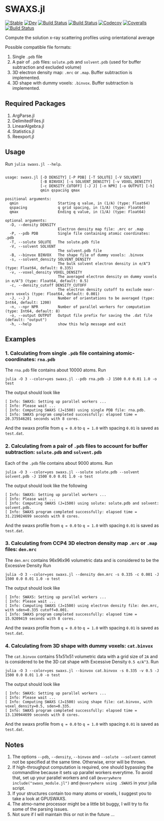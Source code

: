 # SWAXS.jl

[![Stable](https://img.shields.io/badge/docs-stable-blue.svg)](https://jipq6175.github.io/SWAXS.jl/stable)
[![Dev](https://img.shields.io/badge/docs-dev-blue.svg)](https://jipq6175.github.io/SWAXS.jl/dev)
[![Build Status](https://travis-ci.com/jipq6175/SWAXS.jl.svg?branch=master)](https://travis-ci.com/jipq6175/SWAXS.jl)
[![Build Status](https://ci.appveyor.com/api/projects/status/github/jipq6175/SWAXS.jl?svg=true)](https://ci.appveyor.com/project/jipq6175/SWAXS-jl)
[![Codecov](https://codecov.io/gh/jipq6175/SWAXS.jl/branch/master/graph/badge.svg)](https://codecov.io/gh/jipq6175/SWAXS.jl)
[![Coveralls](https://coveralls.io/repos/github/jipq6175/SWAXS.jl/badge.svg?branch=master)](https://coveralls.io/github/jipq6175/SWAXS.jl?branch=master)
[![Build Status](https://api.cirrus-ci.com/github/jipq6175/SWAXS.jl.svg)](https://cirrus-ci.com/github/jipq6175/SWAXS.jl)


Compute the solution x-ray scattering profiles using orientational average

Possible compatible file formats:
1. Single `.pdb` file
2. A pair of `.pdb` files: `solute.pdb` and `solvent.pdb` (used for buffer subtraction and excluded volume)
3. 3D electron density map: `.mrc` or `.map`. Buffer subtraction is implemented.
4. 3D shape with dummy voxels: `.binvox`. Buffer subtraction is implemented.


## Required Packages

1. ArgParse.jl
2. DelimitedFiles.jl
3. LinearAlgebra.jl
4. Statistics.jl
5. Reexport.jl


## Usage

Run `julia swaxs.jl --help`.

```

usage: swaxs.jl [-D DENSITY] [-P PDB] [-T SOLUTE] [-V SOLVENT]
                [-B BINVOX] [-s SOLVENT_DENSITY] [-v VOXEL_DENSITY]
                [-c DENSITY_CUTOFF] [-J J] [-n NPR] [-o OUTPUT] [-h]
                qmin qspacing qmax

positional arguments:
  qmin                  Starting q value, in (1/A) (type: Float64)
  qspacing              q grid spacing, in (1/A) (type: Float64)
  qmax                  Ending q value, in (1/A) (type: Float64)

optional arguments:
  -D, --density DENSITY
                        Electron density map file: .mrc or .map
  -P, --pdb PDB         Single file containing atomic coordinates: .pdb
  -T, --solute SOLUTE   The solute.pdb file
  -V, --solvent SOLVENT
                        The solvent.pdb file
  -B, --binvox BINVOX   The shape file of dummy voxels: .binvox
  -s, --solvent_density SOLVENT_DENSITY
                        The bulk solvent electron density in e/A^3 (type: Float64, default: 0.335)
  -v, --voxel_density VOXEL_DENSITY
                        The averaged electron density on dummy voxels in e/A^3 (type: Float64, default: 0.5)
  -c, --density_cutoff DENSITY_CUTOFF
                        The electron density cutoff to exclude near-zero voxels (type: Float64, default: 0.001)
  -J, --J J             Number of orientations to be averaged (type: Int64, default: 1200)
  -n, --npr NPR         Number of parallel workers for computation (type: Int64, default: 8)
  -o, --output OUTPUT   Output file prefix for saving the .dat file (default: "output")
  -h, --help            show this help message and exit

```


## Examples

### 1. Calculating from single `.pdb` file containing atomic-coordinates: `rna.pdb`

   The `rna.pdb` file contains about 10000 atoms.
   Run

```
julia -O 3 --color=yes swaxs.jl --pdb rna.pdb -J 1500 0.0 0.01 1.0 -o test
```

  The output should look like

```
[ Info: SWAXS: Setting up parallel workers ...
[ Info: Please wait ...
[ Info: Computing SWAXS (J=1500) using single PDB file: rna.pdb.
[ Info: SWAXS program completed successfully: elapsed time = 20.375546201 seconds with 8 cores.
```

   And the swaxs profile from `q = 0.0` to `q = 1.0` with spacing `0.01` is saved as `test.dat`.


### 2. Calculating from a pair of `.pdb` files to account for buffer subtraction: `solute.pdb` and `solvent.pdb`

   Each of the `.pdb` file contains about 9000 atoms.
   Run
```
julia -O 3 --color=yes swaxs.jl --solute solute.pdb --solvent solvent.pdb -J 1500 0.0 0.01 1.0 -o test
```

  The output should look like the following

```
[ Info: SWAXS: Setting up parallel workers ...
[ Info: Please wait ...
[ Info: Computing SWAXS (J=1500) using solute: solute.pdb and solvent: solvent.pdb.
[ Info: SWAXS program completed successfully: elapsed time = 31.219024699 seconds with 8 cores.
```

  And the swaxs profile from `q = 0.0` to `q = 1.0` with spacing `0.01` is saved as `test.dat`.



### 3. Calculating from CCP4 3D electron density map `.mrc` or `.map` files: `den.mrc`

   The `den.mrc` contains 96x96x96 volumetric data and is considered to be the Excessive Density
   Run

```
julia -O 3 --color=yes swaxs.jl --density den.mrc -s 0.335 -c 0.001 -J 1500 0.0 0.01 1.0 -o test
```

   The output should look like

```
[ Info: SWAXS: Setting up parallel workers ...
[ Info: Please wait ...
[ Info: Computing SWAXS (J=1500) using electron density file: den.mrc, with sden=0.335 cutoff=0.001.
[ Info: SWAXS program completed successfully: elapsed time = 15.9209419 seconds with 8 cores.
```

   And the swaxs profile from `q = 0.0` to `q = 1.0` with spacing `0.01` is saved as `test.dat`.




### 4. Calculating from 3D shape with dummy voxels: `cat.binvox`

   The `cat.binvox` contains 51x51x51 volumetric data with a grid size of `2A` and is considered to be the 3D cat shape with Excessive Density `0.5 e/A^3`.
   Run

```
julia -O 3 --color=yes swaxs.jl --binvox cat.binvox -s 0.335 -v 0.5 -J 1500 0.0 0.01 1.0 -o test
```

   The output should look like

```
[ Info: SWAXS: Setting up parallel workers ...
[ Info: Please wait ...
[ Info: Computing SWAXS (J=1500) using shape file: cat.binvox, with voxel_density=0.5, sden=0.335.
[ Info: SWAXS program completed successfully: elapsed time = 13.130944699 seconds with 8 cores.
```

   And the swaxs profile from `q = 0.0` to `q = 1.0` with spacing `0.01` is saved as `test.dat`.



## Notes

1. The options `--pdb`, `--density`, `--binvox` and `--solute --solvent` cannot not be specified at the same time. Otherwise, error will be thrown.
2. If high-throughput computation is required, one should bypassing the commandline because it sets up parallel workers everytime. To avoid that, set up your parallel workers and call `@everywhere include("swaxs_module.jl")` and `@everywhere using .SWAXS` in your julia script.
3. If your structures contain too many atoms or voxels, I suggest you to take a look at GPUSWAXS.
4. The atmo-name processor might be a little bit buggy, I will try to fix some of the parsing issues.
5. Not sure if I will maintain this or not in the future ...
